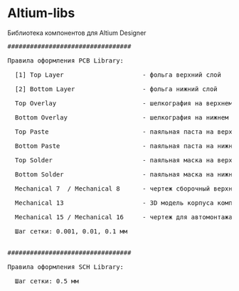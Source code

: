 # Altium-libs
Библиотека компонентов для Altium Designer

<pre>
################################# <br>
Правила оформления PCB Library: <br>
  [1] Top Layer                     - фольга верхний слой <br>
  [2] Bottom Layer                  - фольга нижний слой <br>
  Top Overlay                       - шелкография на верхнем слое <br>
  Bottom Overlay                    - шелкография на нижнем слое <br>
  Top Paste                         - паяльная паста на верхнем слое <br>
  Bottom Paste                      - паяльная паста на нижнем слое <br>
  Top Solder                        - паяльная маска на верхнем слое <br>
  Bottom Solder                     - паяльная маска на нижнем слое <br>
  Mechanical 7  / Mechanical 8      - чертеж сборочный верхнего / нижнего слоёв : на плате оформляются как Layer Pair <br>
  Mechanical 13                     - 3D модель корпуса компонента <br>
  Mechanical 15 / Mechanical 16     - чертеж для автомонтажа на верхнем / нижнем слоях : на плате оформляются как Layer Pair <br>
  Шаг сетки: 0.001, 0.01, 0.1 мм <br> 

################################# <br>
Правила оформления SCH Library: <br>
  Шаг сетки: 0.5 мм  <br>
<pre>
